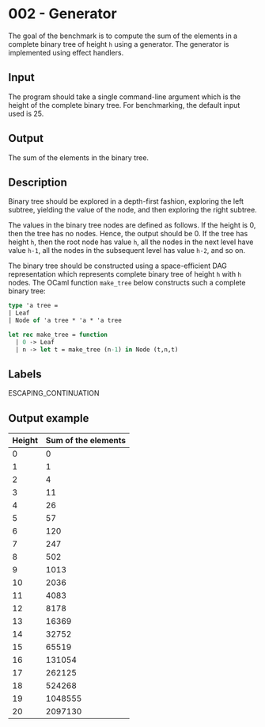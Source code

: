 # 002 - Generator

The goal of the benchmark is to compute the sum of the elements in a complete
binary tree of height `h` using a generator. The generator is implemented using
effect handlers.

## Input

The program should take a single command-line argument which is the
height of the complete binary tree. For benchmarking, the default input used is
25.

## Output

The sum of the elements in the binary tree.

## Description

Binary tree should be explored in a depth-first fashion, exploring the left subtree,
yielding the value of the node, and then exploring the right subtree.

The values in the binary tree nodes are defined as follows. If the height is 0,
then the tree has no nodes. Hence, the output should be 0. If the tree has
height `h`, then the root node has value `h`, all the nodes in the next level
have value `h-1`, all the nodes in the subsequent level has value `h-2`, and so
on.

The binary tree should be constructed using a space-efficient DAG representation
which represents complete binary tree of height `h` with `h` nodes. The OCaml
function `make_tree` below constructs such a complete binary tree:

```ocaml
type 'a tree =
| Leaf
| Node of 'a tree * 'a * 'a tree

let rec make_tree = function
  | 0 -> Leaf
  | n -> let t = make_tree (n-1) in Node (t,n,t)
```

## Labels

ESCAPING_CONTINUATION

## Output example

| Height | Sum of the elements |
|--------|---------------------|
| 0 | 0 |
| 1 | 1 |
| 2 | 4 |
| 3 | 11 |
| 4 | 26 |
| 5 | 57 |
| 6 | 120 |
| 7 | 247 |
| 8 | 502 |
| 9 | 1013 |
| 10 | 2036 |
| 11 | 4083 |
| 12 | 8178 |
| 13 | 16369 |
| 14 | 32752 |
| 15 | 65519 |
| 16 | 131054 |
| 17 | 262125 |
| 18 | 524268 |
| 19 | 1048555 |
| 20 | 2097130 |

